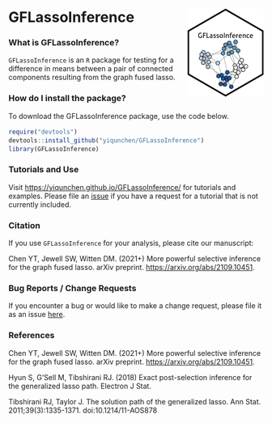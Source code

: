 # GFLassoInference  <img src="./PGInference_sticker.png" align="right" width="150px"/>

### What is GFLassoInference?

`GFLassoInference` is an `R` package for testing for a difference in means between a pair of connected components resulting from the graph fused lasso.

### How do I install the package?

To download the GFLassoInference package, use the code below.
```r
require("devtools")
devtools::install_github("yiqunchen/GFLassoInference")
library(GFLassoInference)
```
### Tutorials and Use

Visit https://yiqunchen.github.io/GFLassoInference/ for tutorials and examples. Please file an [issue](https://github.com/yiqunchen/GFLassoInference/issues) if you have a request for a tutorial that is not currently included.

### Citation

If you use `GFLassoInference` for your analysis, please cite our manuscript:

Chen YT, Jewell SW, Witten DM. (2021+) More powerful selective inference for the graph fused lasso. arXiv preprint. https://arxiv.org/abs/2109.10451.
 
### Bug Reports / Change Requests

If you encounter a bug or would like to make a change request, please file it as an issue [here](https://github.com/yiqunchen/GFLassoInference/issues).

### References

Chen YT, Jewell SW, Witten DM. (2021+) More powerful selective inference for the graph fused lasso. arXiv preprint. https://arxiv.org/abs/2109.10451.

Hyun S, G’Sell M, Tibshirani RJ. (2018) Exact post-selection inference for the generalized lasso path. Electron J Stat.

Tibshirani RJ, Taylor J. The solution path of the generalized lasso. Ann Stat. 2011;39(3):1335-1371. doi:10.1214/11-AOS878
